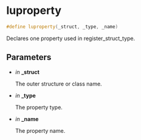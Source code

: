 # luproperty

```c++
#define luproperty(_struct, _type, _name)
```

Declares one property used in register_struct_type. 



## Parameters
* *in* **_struct**

    The outer structure or class name. 

* *in* **_type**

    The property type. 

* *in* **_name**

    The property name. 

